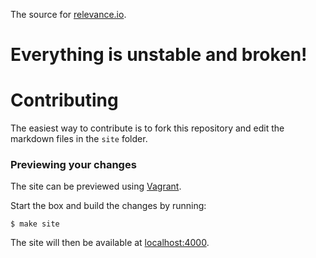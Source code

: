 The source for [relevance.io](https://www.relevance.io).

# Everything is unstable and broken!

# Contributing

The easiest way to contribute is to fork this repository and edit the markdown
files in the `site` folder.

### Previewing your changes

The site can be previewed using [Vagrant](https://www.vagrantup.com/).

Start the box and build the changes by running:

    $ make site

The site will then be available at [localhost:4000](http://localhost:4000).
